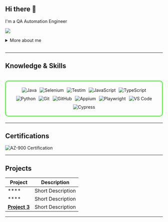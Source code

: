 ## Hi there 👋

I'm a QA Automation Engineer

<a href="www.linkedin.com/in/soorya-asokan-03b4232a7"><img src="https://img.shields.io/badge/-LinkedIn-0072b1?&style=for-the-badge&logo=linkedin&logoColor=white" /></a>

<details>
  <summary>More about me</summary>

- **Name**: Soorya Asokan
- **From**: India
- **Based on**: UK
- **QA Automation Engineer** | **FreelanceTester**
- Tools-Cypress,Playwright,Appium ,Testim
- Continuously improving my knowledge of **Testing skills** and **Automation skills**.
- I’m currently learning and exploring **AI driven testing**, **Data Science**, and **ISTQB certifications**.

</details>
<br>

---

<h2 id="knowledge_skills" align=''> Knowledge & Skills </h2>

<br>

<div style="border: 2px solid #22F700; border-radius: 10px; padding: 20px; margin-bottom: 20px;">
  <div align="left" style="display: flex; flex-wrap: wrap; justify-content: center; gap: 10px;">
<img src="https://img.shields.io/badge/Java-F80000?style=for-the-badge&logo=java&logoColor=white" alt="Java" />
<img src="https://img.shields.io/badge/Selenium-43B02A?style=for-the-badge&logo=selenium&logoColor=white" alt="Selenium" />
<img src="https://img.shields.io/badge/Testim-0060A9?style=for-the-badge&logo=testim&logoColor=white" alt="Testim" />
<img src="https://img.shields.io/badge/JavaScript-F7DF1E?style=for-the-badge&logo=javascript&logoColor=black" alt="JavaScript" />
<img src="https://img.shields.io/badge/TypeScript-3178C6?style=for-the-badge&logo=typescript&logoColor=white" alt="TypeScript" />
<img src="https://img.shields.io/badge/Python-3776AB?style=for-the-badge&logo=python&logoColor=white" alt="Python" />
<img src="https://img.shields.io/badge/Git-F05032?style=for-the-badge&logo=git&logoColor=white" alt="Git" />
<img src="https://img.shields.io/badge/GitHub-181717?style=for-the-badge&logo=github&logoColor=white" alt="GitHub" />
<img src="https://img.shields.io/badge/Appium-25A8E0?style=for-the-badge&logo=appium&logoColor=white" alt="Appium" />
<img src="https://img.shields.io/badge/Playwright-2E7BB4?style=for-the-badge&logo=playwright&logoColor=white" alt="Playwright" />
<img src="https://img.shields.io/badge/Visual_Studio_Code-007ACC?style=for-the-badge&logo=visual-studio-code&logoColor=white" alt="VS Code" />
<img src="https://img.shields.io/badge/Cypress-17202C?style=for-the-badge&logo=cypress&logoColor=white" alt="Cypress" />
  </div>
</div>

---
<h2 id="Certifications" align=''> Certifications </h2>

<div>
<img src="https://img.shields.io/badge/AZ-900-0078D4?style=for-the-badge&logo=microsoft-azure&logoColor=white" alt="AZ-900 Certification" />



</div>

---

<h2 id="Projects" align=''> Projects </h2>


| **Project**      | **Description**                                                                                  |
|-------------------|--------------------------------------------------------------------------------------------------|
| ****    | Short Description |
| ****    | Short Description |
| **[Project 3](https://github.com/)**    | Short Description | 

---
